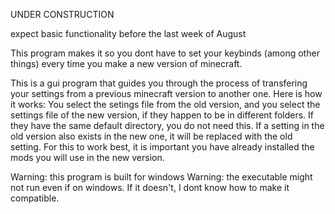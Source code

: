 UNDER CONSTRUCTION

expect basic functionality before the last week of August

This program makes it so you dont have to set your keybinds (among other things) every time you make a new version of minecraft.

This is a gui program that guides you through the process of transfering your settings from a previous minecraft version to another one. Here is how it works:
  You select the setings file from the old version, and you select the settings file of the new version, if they happen to be in different folders. 
  If they have the same default directory, you do not need this.
  If a setting in the old version also exists in the new one, it will be replaced with the old setting.
  For this to work best, it is important you have already installed the mods you will use in the new version.

  Warning: this program is built for windows
  Warning: the executable might not run even if on windows. If it doesn't, I dont know how to make it compatible.
  
